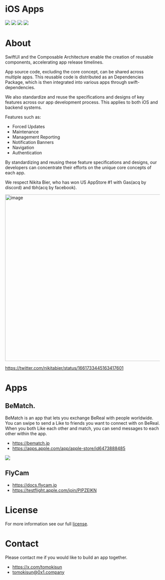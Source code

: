 # iOS Apps

<div align='left'>
  <img src='https://github.com/0x1-company/ios-app/actions/workflows/bematch.yml/badge.svg'>
  <img src='https://github.com/0x1-company/ios-app/actions/workflows/flycam.yml/badge.svg'>
  <img src='https://github.com/0x1-company/ios-app/actions/workflows/dependencies.yml/badge.svg'>
  <img src='https://github.com/0x1-company/ios-app/actions/workflows/format.yml/badge.svg'>
</div>

# About

SwiftUI and the Composable Architecture enable the creation of reusable components, accelerating app release timelines.

App source code, excluding the core concept, can be shared across multiple apps. This reusable code is distributed as an Dependencies Package, which is then integrated into various apps through swift-dependencies.

We also standardize and reuse the specifications and designs of key features across our app development process. This applies to both iOS and backend systems.

Features such as:

- Forced Updates
- Maintenance
- Management Reporting
- Notification Banners
- Navigation
- Authentication

By standardizing and reusing these feature specifications and designs, our developers can concentrate their efforts on the unique core concepts of each app.

We respect Nikita Bier, who has won US AppStore #1 with Gas(acq by discord) and tbh(acq by facebook).

<img width="541" alt="image" src="https://github.com/0x1-company/ios-monorepo/assets/28350464/5be23030-67ac-4d16-a315-142473933b42">

https://twitter.com/nikitabier/status/1661733445163417601


# Apps

## BeMatch.

BeMatch is an app that lets you exchange BeReal with people worldwide.<br>
You can swipe to send a Like to friends you want to connect with on BeReal.<br>
When you both Like each other and match, you can send messages to each other within the app.

- https://bematch.jp
- https://apps.apple.com/app/apple-store/id6473888485

![](https://github.com/0x1-company/ios-app/assets/28350464/1582c53d-857c-4a8b-9f3a-0b889ca9158f)

## FlyCam

- https://docs.flycam.jp
- https://testflight.apple.com/join/PIPZElKN


# License

For more information see our full [license](./LICENSE).

# Contact

Please contact me if you would like to build an app together.
- https://x.com/tomokisun
- tomokisun@0x1.company
